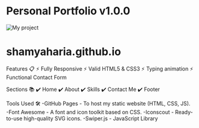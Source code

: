 # Personal Portfolio v1.0.0

![My project](https://github.com/Shamss35/shamyaharia.github.io/assets/99024751/8bb1e2e0-5728-45c5-8966-37de0eba999e)

# shamyaharia.github.io

Features 📋
⚡️ Fully Responsive
⚡️ Valid HTML5 & CSS3
⚡️ Typing animation
⚡️ Functional Contact Form

Sections 📚
✔️ Home
✔️ About
✔️ Skills
✔️ Contact Me
✔️ Footer

Tools Used 🛠️
 -GitHub Pages - To host my static website (HTML, CSS, JS).
 -Font Awesome - A font and icon toolkit based on CSS.
 -Iconscout - Ready-to-use high-quality SVG icons.
 -Swiper.js - JavaScript Library
